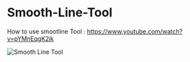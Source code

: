 # Smooth-Line-Tool

How to use smootline Tool : https://www.youtube.com/watch?v=pYMnEqgK2ik

![Smooth Line Tool](https://user-images.githubusercontent.com/36257106/111043225-792b5600-8452-11eb-9dfe-a9706ad8b8a5.png)
